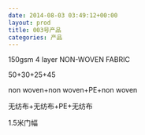```yaml
---
date: 2014-08-03 03:49:12+00:00
layout: prod
title: 003号产品
categories: 产品
---
```



150gsm 4 layer NON-WOVEN FABRIC

50+30+25+45

non woven+non woven+PE+non woven

无纺布+无纺布+PE+无纺布

1.5米门幅
